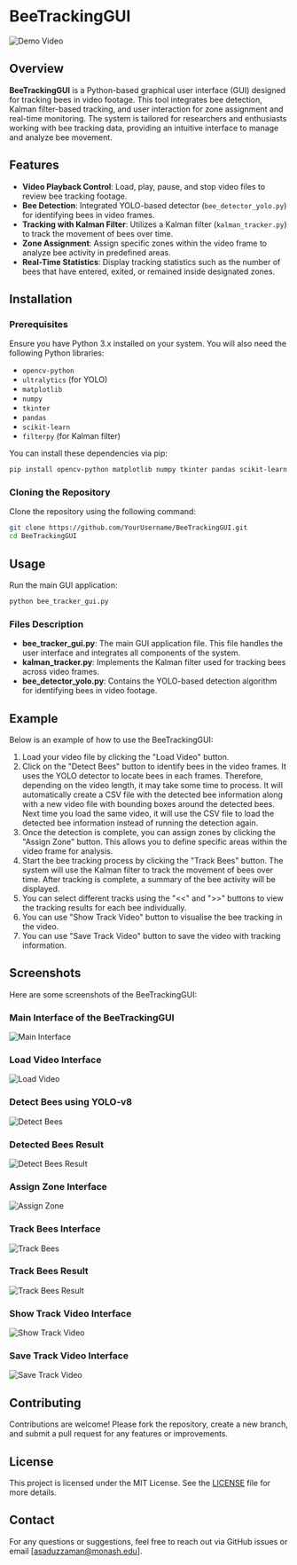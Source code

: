 # BeeTrackingGUI

![Demo Video](images/DemoTrack.gif)

## Overview

**BeeTrackingGUI** is a Python-based graphical user interface (GUI) designed for tracking bees in video footage. This tool integrates bee detection, Kalman filter-based tracking, and user interaction for zone assignment and real-time monitoring. The system is tailored for researchers and enthusiasts working with bee tracking data, providing an intuitive interface to manage and analyze bee movement.

## Features

- **Video Playback Control**: Load, play, pause, and stop video files to review bee tracking footage.
- **Bee Detection**: Integrated YOLO-based detector (`bee_detector_yolo.py`) for identifying bees in video frames.
- **Tracking with Kalman Filter**: Utilizes a Kalman filter (`kalman_tracker.py`) to track the movement of bees over time.
- **Zone Assignment**: Assign specific zones within the video frame to analyze bee activity in predefined areas.
- **Real-Time Statistics**: Display tracking statistics such as the number of bees that have entered, exited, or remained inside designated zones.

## Installation

### Prerequisites

Ensure you have Python 3.x installed on your system. You will also need the following Python libraries:

- `opencv-python`
- `ultralytics` (for YOLO)
- `matplotlib`
- `numpy`
- `tkinter`
- `pandas`
- `scikit-learn`
- `filterpy` (for Kalman filter)

You can install these dependencies via pip:

```bash
pip install opencv-python matplotlib numpy tkinter pandas scikit-learn filterpy ultralytics
```

### Cloning the Repository

Clone the repository using the following command:

```bash
git clone https://github.com/YourUsername/BeeTrackingGUI.git
cd BeeTrackingGUI
```

## Usage

Run the main GUI application:

```bash
python bee_tracker_gui.py
```

### Files Description

- **bee_tracker_gui.py**: The main GUI application file. This file handles the user interface and integrates all components of the system.
- **kalman_tracker.py**: Implements the Kalman filter used for tracking bees across video frames.
- **bee_detector_yolo.py**: Contains the YOLO-based detection algorithm for identifying bees in video footage.

## Example

Below is an example of how to use the BeeTrackingGUI:

1. Load your video file by clicking the "Load Video" button.
2. Click on the "Detect Bees" button to identify bees in the video frames. It uses the YOLO detector to locate bees in each frames. Therefore, depending on the video length, it may take some time to process. It will automatically create a CSV file with the detected bee information along with a new video file with bounding boxes around the detected bees. Next time you load the same video, it will use the CSV file to load the detected bee information instead of running the detection again.
3. Once the detection is complete, you can assign zones by clicking the "Assign Zone" button. This allows you to define specific areas within the video frame for analysis.
4. Start the bee tracking process by clicking the "Track Bees" button. The system will use the Kalman filter to track the movement of bees over time. After tracking is complete, a summary of the bee activity will be displayed.
5. You can select different tracks using the "<<" and ">>" buttons to view the tracking results for each bee individually.
6. You can use "Show Track Video" button to visualise the bee tracking in the video.
7. You can use "Save Track Video" button to save the video with tracking information.

## Screenshots

Here are some screenshots of the BeeTrackingGUI:

### Main Interface of the BeeTrackingGUI

![Main Interface](images/Screenshot_1.png)

### Load Video Interface

![Load Video](images/Screenshot_2.png)

### Detect Bees using YOLO-v8

![Detect Bees](images/Screenshot_3.png)

### Detected Bees Result

![Detect Bees Result](images/Screenshot_4.png)

### Assign Zone Interface

![Assign Zone](images/Screenshot_5.png)

### Track Bees Interface

![Track Bees](images/Screenshot_6.png)

### Track Bees Result

![Track Bees Result](images/Screenshot_7.png)

### Show Track Video Interface

![Show Track Video](images/Screenshot_8.png)

### Save Track Video Interface

![Save Track Video](images/Screenshot_9.png)

## Contributing

Contributions are welcome! Please fork the repository, create a new branch, and submit a pull request for any features or improvements.

## License

This project is licensed under the MIT License. See the [LICENSE](LICENSE) file for more details.

## Contact

For any questions or suggestions, feel free to reach out via GitHub issues or email [asaduzzaman@monash.edu].
